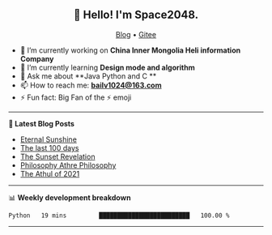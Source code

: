 <h2 align="center">👋 Hello! I'm Space2048.</h2>
<p align="center">
  <a href="https://www.cnblogs.com/baibro/">Blog</a> •
  <a href="https://gitee.com/Baimb">Gitee</a>
</p>


- 🔭 I’m currently working on **China Inner Mongolia Heli information Company**
- 🌱 I’m currently learning **Design mode and algorithm**
- 💬 Ask me about **Java Python and C **
- 📫 How to reach me: **bailv1024@163.com**
- ⚡ Fun fact: Big Fan of the :zap: emoji

-------

**📝 Latest Blog Posts**

<!-- BLOG-POST-LIST:START -->
- [Eternal Sunshine](https://blog.athulcyriac.in/blog/college-trip/)
- [The last 100 days](https://blog.athulcyriac.in/blog/final-year/)
- [The Sunset Revelation](https://blog.athulcyriac.in/blog/philosphy-2/)
- [Philosophy Athre Philosophy](https://blog.athulcyriac.in/blog/philosophies/)
- [The Athul of 2021](https://blog.athulcyriac.in/blog/2021-me/)
<!-- BLOG-POST-LIST:END -->

-------

📊 **Weekly development breakdown**
<!--START_SECTION:waka-->

```text
Python   19 mins         █████████████████████████   100.00 %
```

<!--END_SECTION:waka-->

-------
